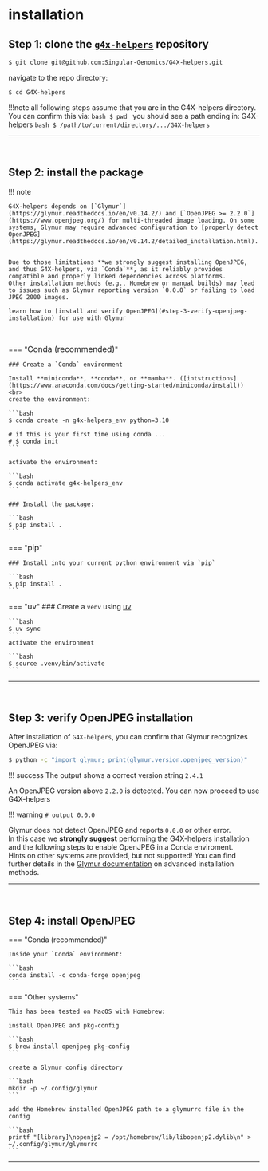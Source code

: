 # <span class="index-cat-header">installation</span>

<!-- begin section -->
## Step 1: clone the [`g4x-helpers`](https://github.com/Singular-Genomics/G4X-helpers) repository

```bash
$ git clone git@github.com:Singular-Genomics/G4X-helpers.git
```

navigate to the repo directory:
```bash
$ cd G4X-helpers
```

!!!note
    all following steps assume that you are in the G4X-helpers directory. You can confirm this via:
    ```bash
    $ pwd
    ```
    you should see a path ending in: G4X-helpers
    ```bash
    $ /path/to/current/directory/.../G4X-helpers
    ```
    
---
<br>
<!-- end section -->

<!-- begin section -->
## Step 2: install the package

!!! note
    
    G4X-helpers depends on [`Glymur`](https://glymur.readthedocs.io/en/v0.14.2/) and [`OpenJPEG >= 2.2.0`](https://www.openjpeg.org/) for multi-threaded image loading. On some systems, Glymur may require advanced configuration to [properly detect OpenJPEG](https://glymur.readthedocs.io/en/v0.14.2/detailed_installation.html).
    
    
    Due to those limitations **we strongly suggest installing OpenJPEG, and thus G4X-helpers, via `Conda`**, as it reliably provides compatible and properly linked dependencies across platforms.
    Other installation methods (e.g., Homebrew or manual builds) may lead to issues such as Glymur reporting version `0.0.0` or failing to load JPEG 2000 images.  

    learn how to [install and verify OpenJPEG](#step-3-verify-openjpeg-installation) for use with Glymur

<br>

=== "<span style="font-size:1rem">Conda (recommended)</span>"

    ### Create a `Conda` environment

    Install **miniconda**, **conda**, or **mamba**. ([intstructions](https://www.anaconda.com/docs/getting-started/miniconda/install))  
    <br>
    create the environment:

    ```bash
    $ conda create -n g4x-helpers_env python=3.10
    
    # if this is your first time using conda ...
    # $ conda init
    ```

    activate the environment:

    ```bash
    $ conda activate g4x-helpers_env
    ```

    ### Install the package:
    
    ```bash
    $ pip install .
    ```

=== "<span style="font-size:1rem">pip</span>"
    
    ### Install into your current python environment via `pip`
    
    ```bash
    $ pip install .
    ```

=== "<span style="font-size:1rem">uv</span>"
    ### Create a `venv` using [uv](https://docs.astral.sh/uv/)

    ```bash
    $ uv sync
    ```  
    activate the environment  

    ```bash
    $ source .venv/bin/activate
    ```

---
<br>
<!-- end section -->

<!-- begin section -->
## Step 3: verify OpenJPEG installation

After installation of `G4X-helpers`, you can confirm that Glymur recognizes OpenJPEG via:

```bash
$ python -c "import glymur; print(glymur.version.openjpeg_version)"
```

!!! success 
    The output shows a correct version string
    ```
    2.4.1
    ```

An OpenJPEG version above `2.2.0` is detected. You can now proceed to [use](./usage.md) G4X-helpers

!!! warning 
    ```
    # output
    0.0.0
    ```

Glymur does not detect OpenJPEG and reports `0.0.0` or other error.  
In this case we **strongly suggest** performing the G4X-helpers installation and the following steps to enable OpenJPEG in a Conda enviroment.  
Hints on other systems are provided, but not supported! You can find further details in the [Glymur documentation](https://glymur.readthedocs.io/en/v0.14.2/detailed_installation.html) on advanced installation methods.

---
<br>
<!-- end section -->

<!-- begin section -->
## Step 4: install OpenJPEG

=== "Conda (recommended)"

    Inside your `Conda` environment:

    ```bash
    conda install -c conda-forge openjpeg
    ```

=== "Other systems"
    
    This has been tested on MacOS with Homebrew:
    
    install OpenJPEG and pkg-config
    
    ```bash
    $ brew install openjpeg pkg-config
    ```

    create a Glymur config directory

    ```bash
    mkdir -p ~/.config/glymur
    ```
    
    add the Homebrew installed OpenJPEG path to a glymurrc file in the config
    
    ```bash
    printf "[library]\nopenjp2 = /opt/homebrew/lib/libopenjp2.dylib\n" > ~/.config/glymur/glymurrc
    ```

---
<br>
<!-- end section -->
